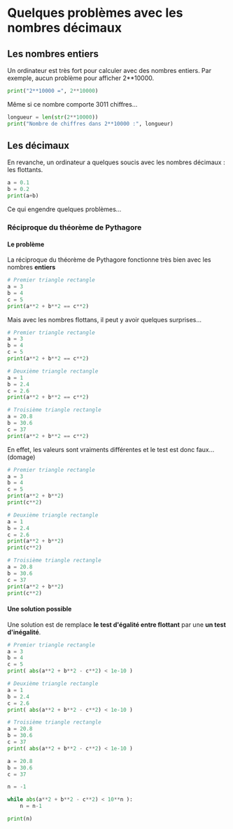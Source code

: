# Quelques problèmes avec les nombres décimaux


## Les nombres entiers

Un ordinateur est très fort pour calculer avec des nombres entiers.
Par exemple, aucun problème pour afficher 2**10000.

```python runnable
print("2**10000 =", 2**10000)
```

Même si ce nombre comporte 3011 chiffres…

```python runnable
longueur = len(str(2**10000))
print("Nombre de chiffres dans 2**10000 :", longueur)
```


## Les décimaux

En revanche, un ordinateur a quelques soucis avec les nombres décimaux : les flottants.

```python runnable
a = 0.1
b = 0.2
print(a+b)
```

Ce qui engendre quelques problèmes…

### Réciproque du théorème de Pythagore


#### Le problème

La réciproque du théorème de Pythagore fonctionne très bien avec les nombres **entiers**

```python runnable
# Premier triangle rectangle
a = 3
b = 4
c = 5
print(a**2 + b**2 == c**2)
```

Mais avec les nombres flottans, il peut y avoir quelques surprises…

```python runnable
# Premier triangle rectangle
a = 3
b = 4
c = 5
print(a**2 + b**2 == c**2)

# Deuxième triangle rectangle
a = 1
b = 2.4
c = 2.6
print(a**2 + b**2 == c**2)

# Troisième triangle rectangle
a = 20.8
b = 30.6
c = 37
print(a**2 + b**2 == c**2)
```

En effet, les valeurs sont vraiments différentes et le test est donc faux… (domage)

```python runnable
# Premier triangle rectangle
a = 3
b = 4
c = 5
print(a**2 + b**2)
print(c**2)

# Deuxième triangle rectangle
a = 1
b = 2.4
c = 2.6
print(a**2 + b**2)
print(c**2)

# Troisième triangle rectangle
a = 20.8
b = 30.6
c = 37
print(a**2 + b**2)
print(c**2)

```

#### Une solution possible

Une solution est de remplace **le test d'égalité entre flottant** par une **un test d'inégalité**.


```python runnable
# Premier triangle rectangle
a = 3
b = 4
c = 5
print( abs(a**2 + b**2 - c**2) < 1e-10 )

# Deuxième triangle rectangle
a = 1
b = 2.4
c = 2.6
print( abs(a**2 + b**2 - c**2) < 1e-10 )

# Troisième triangle rectangle
a = 20.8
b = 30.6
c = 37
print( abs(a**2 + b**2 - c**2) < 1e-10 )
```


```python runnable
a = 20.8
b = 30.6
c = 37

n = -1

while abs(a**2 + b**2 - c**2) < 10**n ):
    n = n-1

print(n)
```

